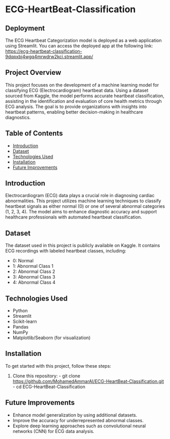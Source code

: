 # ECG-HeartBeat-Classification
## Deployment
The ECG Heartbeat Categorization model is deployed as a web application using Streamlit. You can access the deployed app at the following link: https://ecg-heartbeat-classification-9dqpxbj4wgq4mrwdrw2kci.streamlit.app/

## Project Overview
This project focuses on the development of a machine learning model for classifying ECG (Electrocardiogram) heartbeat data. Using a dataset sourced from Kaggle, the model performs accurate heartbeat classification, assisting in the identification and evaluation of core health metrics through ECG analysis. The goal is to provide organizations with insights into heartbeat patterns, enabling better decision-making in healthcare diagnostics.

## Table of Contents
- [Introduction](#introduction)
- [Dataset](#dataset)
- [Technologies Used](#technologies-used)
- [Installation](#installation)
- [Future Improvements](#future-improvements)

## Introduction
Electrocardiogram (ECG) data plays a crucial role in diagnosing cardiac abnormalities. This project utilizes machine learning techniques to classify heartbeat signals as either normal (0) or one of several abnormal categories (1, 2, 3, 4). The model aims to enhance diagnostic accuracy and support healthcare professionals with automated heartbeat classification.

## Dataset
The dataset used in this project is publicly available on Kaggle. It contains ECG recordings with labeled heartbeat classes, including:
- 0: Normal
- 1: Abnormal Class 1
- 2: Abnormal Class 2
- 3: Abnormal Class 3
- 4: Abnormal Class 4

## Technologies Used
- Python
- Streamlit
- Scikit-learn
- Pandas
- NumPy
- Matplotlib/Seaborn (for visualization)

## Installation
To get started with this project, follow these steps:
  1. Clone this repository:
    - git clone https://github.com/MohamedAmmarAI/ECG-HeartBeat-Classification.git
    - cd ECG-HeartBeat-Classification
## Future Improvements
- Enhance model generalization by using additional datasets.
- Improve the accuracy for underrepresented abnormal classes.
- Explore deep learning approaches such as convolutional neural networks (CNN) for ECG data analysis.



